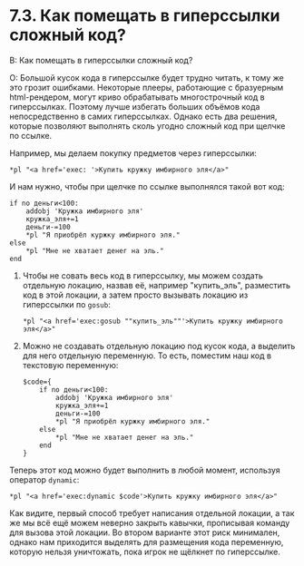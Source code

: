# 7.3. Как помещать в гиперссылки сложный код?
<!-- [:faq_07_03] -->
В: Как помещать в гиперссылки сложный код?

О:
Большой кусок кода в гиперссылке будет трудно читать, к тому же это грозит ошибками. Некоторые плееры, работающие с бразуерным html-рендером, могут криво обрабатывать многострочный код в гиперссылках. Поэтому лучше избегать больших объёмов кода непосредственно в самих гиперссылках. Однако есть два решения, которые позволяют выполнять сколь угодно сложный код при щелчке по ссылке.

Например, мы делаем покупку предметов через гиперссылки:
```qsp
*pl "<a href='exec: '>Купить кружку имбирного эля</a>"
```
И нам нужно, чтобы при щелчке по ссылке выполнялся такой вот код:
```qsp
if no деньги<100:
	addobj 'Кружка имбирного эля' 
	кружка_эля+=1 
	деньги-=100
	*pl "Я приобрёл куржку имбирного эля."
else
	*pl "Мне не хватает денег на эль."
end
```

1. Чтобы не совать весь код в гиперссылку, мы можем создать отдельную локацию, назвав её, например "купить_эль", разместить код в этой локации, а затем просто вызывать локацию из гиперссылки по `gosub`:
	```qsp
	*pl "<a href='exec:gosub ""купить_эль""'>Купить кружку имбирного эля</a>"
	```
2. Можно не создавать отдельную локацию под кусок кода, а выделить для него отдельную переменную. То есть, поместим наш код в текстовую переменную:
	```qsp
	$code={
		if no деньги<100:
			addobj 'Кружка имбирного эля' 
			кружка_эля+=1 
			деньги-=100
			*pl "Я приобрёл куржку имбирного эля."
		else
			*pl "Мне не хватает денег на эль."
		end
	}
	```

Теперь этот код можно будет выполнить в любой момент, используя оператор `dynamic`:

```qsp
*pl "<a href='exec:dynamic $code'>Купить кружку имбирного эля</a>"
```
Как видите, первый способ требует написания отдельной локации, а так же мы всё ещё можем неверно закрыть кавычки, прописывая команду для вызова этой локации. Во втором варианте этот риск минимален, однако нам приходится выделять для размещения кода переменную, которую нельзя уничтожать, пока игрок не щёлкнет по гиперссылке.
